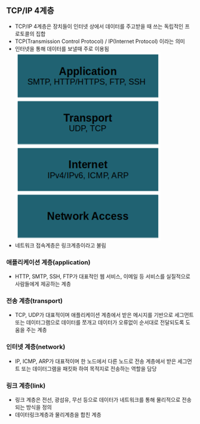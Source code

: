 ## TCP/IP 4계층
- TCP/IP 4계층은 장치들이 인터넷 상에서 데이터를 주고받을 때 쓰는 독립적인 프로토콜의 집합
- TCP(Transmission Control Protocol) / IP(Internet Protocol) 이라는 의미
- 인터넷을 통해 데이터를 보낼때 주로 이용됨
![img.png](../img/img_13.png)
- 네트워크 접속계층은 링크계층이라고 불림

### 애플리케이션 계층(application)
- HTTP, SMTP, SSH, FTP가 대표적인 웹 서비스, 이메일 등 서비스를 실질적으로 사람들에게 제공하는 계층

### 전송 계층(transport)
- TCP, UDP가 대표적이며 애플리케이션 계층에서 받은 메시지를 기반으로 세그먼트 또는
데이터그램으로 데이터를 쪼개고 데이터가 오류없이 순서대로 전달되도록 도움을 주는 계층

### 인터넷 계층(network)
- IP, ICMP, ARP가 대표적이며 한 노드에서 다른 노드로 전송 계층에서 받은 세그먼트 또는
데이터그램을 패킷화 하여 목적지로 전송하는 역할을 담당

### 링크 계층(link)
- 링크 계층은 전선, 광섬유, 무선 등으로 데이터가 네트워크를 통해 물리적으로 전송되는
방식을 정의
- 데이터링크계층과 물리계층을 합친 계층
